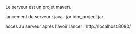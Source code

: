 Le serveur est un projet maven.

lancement du serveur :
java -jar idm_project.jar

accès au serveur après l'avoir lancer :
http://localhost:8080/